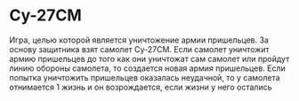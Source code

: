# Су-27СМ
Игра, целью которой является уничтожение армии пришельцев. За основу защитника взят самолет Су-27СМ. Если самолет уничтожит армию пришельцев до того как они уничтожат сам самолет или пройдут линию обороны самолета, то создается новая армия пришельцев. Если попытка уничтожить пришельцев оказалась неудачной, то у самолета отнимается 1 жизнь и он возрождается, если жизни у него остались
